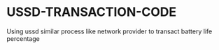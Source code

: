 # USSD-TRANSACTION-CODE
Using ussd similar process like  network provider to transact battery life percentage 
